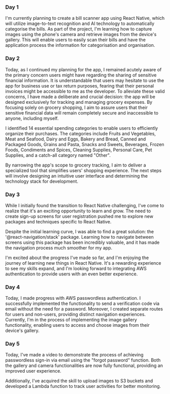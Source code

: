### Day 1

I'm currently planning to create a bill scanner app using React Native, which will utilize image-to-text recognition and AI technology to automatically categorise the bills. As part of the project, I'm learning how to capture images using the phone's camera and retrieve images from the device's gallery. This will enable users to easily scan their bills and have the application process the information for categorisation and organisation.

### Day 2

Today, as I continued my planning for the app, I remained acutely aware of the primary concern users might have regarding the sharing of sensitive financial information. It is understandable that users may hesitate to use the app for business use or tax return purposes, fearing that their personal invoices might be accessible to me as the developer. To alleviate these valid concerns, I have made a deliberate and crucial decision: the app will be designed exclusively for tracking and managing grocery expenses. By focusing solely on grocery shopping, I aim to assure users that their sensitive financial data will remain completely secure and inaccessible to anyone, including myself.

I identified 14 essential spending categories to enable users to efficiently organize their purchases. The categories include Fruits and Vegetables, Meat and Seafood, Dairy and Eggs, Bakery and Bread, Canned and Packaged Goods, Grains and Pasta, Snacks and Sweets, Beverages, Frozen Foods, Condiments and Spices, Cleaning Supplies, Personal Care, Pet Supplies, and a catch-all category named "Other".

By narrowing the app's scope to grocery tracking, I aim to deliver a specialized tool that simplifies users' shopping experience. The next steps will involve designing an intuitive user interface and determining the technology stack for development.

### Day 3

While I initially found the transition to React Native challenging, I've come to realize that it's an exciting opportunity to learn and grow. The need to create sign-up screens for user registration pushed me to explore new packages and techniques specific to React Native.

Despite the initial learning curve, I was able to find a great solution: the '@react-navigation/stack' package. Learning how to navigate between screens using this package has been incredibly valuable, and it has made the navigation process much smoother for my app.

I'm excited about the progress I've made so far, and I'm enjoying the journey of learning new things in React Native. It's a rewarding experience to see my skills expand, and I'm looking forward to integrating AWS authentication to provide users with an even better experience.

### Day 4

Today, I made progress with AWS passwordless authentication. I successfully implemented the functionality to send a verification code via email without the need for a password. Moreover, I created separate routes for users and non-users, providing distinct navigation experiences. Currently, I'm in the process of implementing the image gallery functionality, enabling users to access and choose images from their device's gallery.

### Day 5

Today, I've made a video to demonstrate the process of achieving passwordless sign-in via email using the "forgot password" function. Both the gallery and camera functionalities are now fully functional, providing an improved user experience.

Additionally, I've acquired the skill to upload images to S3 buckets and developed a Lambda function to track user activities for better monitoring.
